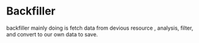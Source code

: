 # Backfiller
backfiller mainly doing is fetch data from devious resource , analysis, filter, and convert to our own data to save. 
